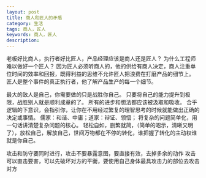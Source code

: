 ```yaml
---
layout: post
title: 商人和匠人的矛盾
category: 生活
tags: 商人，匠人
keywords: 商人，匠人
description: 
---
```


老板好比商人，执行者好比匠人，产品经理应该是商人还是匠人？
为什么工程师难以做好一个匠人？
因为匠人必须听商人的，他的供给有商人决定，商人注重单位时间的效率和回报，既得利益的思维不允许匠人把浪费在打磨产品的细节上。
匠人是整个事件的真正执行者，他了解产品生产的每一个细节。

  最大的敌人是自己，你需要做的只是战胜你自己。
  只要将自己的能力提升到极限，战胜别人就是顺利成章的了。
  所有的进步和想法都应该被汲取和吸收。
  合乎逻辑的下意识，会指引你，让你在不用经过繁复的理智思考的时候就能做出正确的决定或事情。
  儒家：和谐、中庸；道家：辩证、领悟；
  将复杂的问题简单化，用一句话讲清楚复杂问题的核心。
  轻松自如，删繁就简，（简单的昭示，清晰又明了），放松自己，解放自己，世间万物都在不停的转化，谁把握了转化的主动权谁就是你自己。
  
  攻击和防守要同时进行，攻击不要暴露意图，要直接有效，去掉多余的动作
  攻击可以直击要害，可以先破坏对方的平衡，要使用自己身体最具攻击力的部位去攻击对方
  
